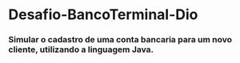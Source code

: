 # Desafio-BancoTerminal-Dio

### Simular o cadastro de uma conta bancaria para um novo cliente, utilizando a linguagem Java. 

